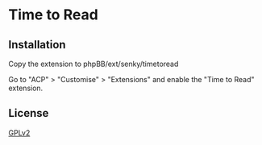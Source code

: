 # Time to Read

## Installation

Copy the extension to phpBB/ext/senky/timetoread

Go to "ACP" > "Customise" > "Extensions" and enable the "Time to Read" extension.

## License

[GPLv2](license.txt)
